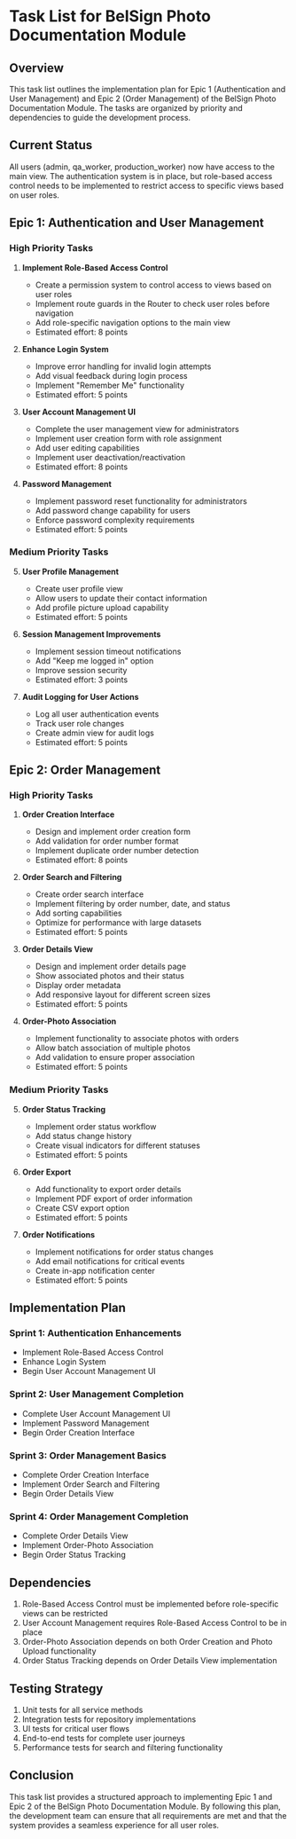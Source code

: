 # Task List for BelSign Photo Documentation Module

## Overview
This task list outlines the implementation plan for Epic 1 (Authentication and User Management) and Epic 2 (Order Management) of the BelSign Photo Documentation Module. The tasks are organized by priority and dependencies to guide the development process.

## Current Status
All users (admin, qa_worker, production_worker) now have access to the main view. The authentication system is in place, but role-based access control needs to be implemented to restrict access to specific views based on user roles.

## Epic 1: Authentication and User Management

### High Priority Tasks

1. **Implement Role-Based Access Control**
   - Create a permission system to control access to views based on user roles
   - Implement route guards in the Router to check user roles before navigation
   - Add role-specific navigation options to the main view
   - Estimated effort: 8 points

2. **Enhance Login System**
   - Improve error handling for invalid login attempts
   - Add visual feedback during login process
   - Implement "Remember Me" functionality
   - Estimated effort: 5 points

3. **User Account Management UI**
   - Complete the user management view for administrators
   - Implement user creation form with role assignment
   - Add user editing capabilities
   - Implement user deactivation/reactivation
   - Estimated effort: 8 points

4. **Password Management**
   - Implement password reset functionality for administrators
   - Add password change capability for users
   - Enforce password complexity requirements
   - Estimated effort: 5 points

### Medium Priority Tasks

5. **User Profile Management**
   - Create user profile view
   - Allow users to update their contact information
   - Add profile picture upload capability
   - Estimated effort: 5 points

6. **Session Management Improvements**
   - Implement session timeout notifications
   - Add "Keep me logged in" option
   - Improve session security
   - Estimated effort: 3 points

7. **Audit Logging for User Actions**
   - Log all user authentication events
   - Track user role changes
   - Create admin view for audit logs
   - Estimated effort: 5 points

## Epic 2: Order Management

### High Priority Tasks

1. **Order Creation Interface**
   - Design and implement order creation form
   - Add validation for order number format
   - Implement duplicate order number detection
   - Estimated effort: 8 points

2. **Order Search and Filtering**
   - Create order search interface
   - Implement filtering by order number, date, and status
   - Add sorting capabilities
   - Optimize for performance with large datasets
   - Estimated effort: 5 points

3. **Order Details View**
   - Design and implement order details page
   - Show associated photos and their status
   - Display order metadata
   - Add responsive layout for different screen sizes
   - Estimated effort: 5 points

4. **Order-Photo Association**
   - Implement functionality to associate photos with orders
   - Allow batch association of multiple photos
   - Add validation to ensure proper association
   - Estimated effort: 5 points

### Medium Priority Tasks

5. **Order Status Tracking**
   - Implement order status workflow
   - Add status change history
   - Create visual indicators for different statuses
   - Estimated effort: 5 points

6. **Order Export**
   - Add functionality to export order details
   - Implement PDF export of order information
   - Create CSV export option
   - Estimated effort: 5 points

7. **Order Notifications**
   - Implement notifications for order status changes
   - Add email notifications for critical events
   - Create in-app notification center
   - Estimated effort: 5 points

## Implementation Plan

### Sprint 1: Authentication Enhancements
- Implement Role-Based Access Control
- Enhance Login System
- Begin User Account Management UI

### Sprint 2: User Management Completion
- Complete User Account Management UI
- Implement Password Management
- Begin Order Creation Interface

### Sprint 3: Order Management Basics
- Complete Order Creation Interface
- Implement Order Search and Filtering
- Begin Order Details View

### Sprint 4: Order Management Completion
- Complete Order Details View
- Implement Order-Photo Association
- Begin Order Status Tracking

## Dependencies

1. Role-Based Access Control must be implemented before role-specific views can be restricted
2. User Account Management requires Role-Based Access Control to be in place
3. Order-Photo Association depends on both Order Creation and Photo Upload functionality
4. Order Status Tracking depends on Order Details View implementation

## Testing Strategy

1. Unit tests for all service methods
2. Integration tests for repository implementations
3. UI tests for critical user flows
4. End-to-end tests for complete user journeys
5. Performance tests for search and filtering functionality

## Conclusion

This task list provides a structured approach to implementing Epic 1 and Epic 2 of the BelSign Photo Documentation Module. By following this plan, the development team can ensure that all requirements are met and that the system provides a seamless experience for all user roles.